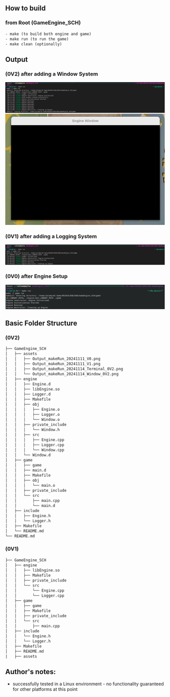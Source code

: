 
## How to build
### from Root (GameEngine_SCH)
    - make (to build both engine and game)
    - make run (to run the game)
    - make clean (optionally)

## Output 
### (0V2) after adding a Window System

![Terminal](./assets/Output_makeRun_20241114_Terminal_0V2.png)
![Terminal](./assets/Output_makeRun_20241114_Window_0V2.png)

### (0V1) after adding a Logging System

![Terminal](./assets/Output_makeRun_20241111_V1.png)


### (0V0) after Engine Setup

![Terminal](./assets/Output_makeRun_20241111_V0.png)



## Basic Folder Structure
### (0V2)
```plaintext
├── GameEngine_SCH
│   ├── assets
│   │   ├── Output_makeRun_20241111_V0.png
│   │   ├── Output_makeRun_20241111_V1.png
│   │   ├── Output_makeRun_20241114_Terminal_0V2.png
│   │   └── Output_makeRun_20241114_Window_0V2.png
│   ├── engine
│   │   ├── Engine.d
│   │   ├── libEngine.so
│   │   ├── Logger.d
│   │   ├── Makefile
│   │   ├── obj
│   │   │   ├── Engine.o
│   │   │   ├── Logger.o
│   │   │   └── Window.o
│   │   ├── private_include
│   │   │   └── Window.h
│   │   ├── src
│   │   │   ├── Engine.cpp
│   │   │   ├── Logger.cpp
│   │   │   └── Window.cpp
│   │   └── Window.d
│   ├── game
│   │   ├── game
│   │   ├── main.d
│   │   ├── Makefile
│   │   ├── obj
│   │   │   └── main.o
│   │   ├── private_include
│   │   └── src
│   │       ├── main.cpp
│   │       └── main.d
│   ├── include
│   │   ├── Engine.h
│   │   └── Logger.h
│   ├── Makefile
│   └── README.md
└── README.md

```

### (0V1)
```plaintext
├── GameEngine_SCH
│   ├── engine
│   │   ├── libEngine.so
│   │   ├── Makefile
│   │   ├── private_include
│   │   └── src
│   │       └── Engine.cpp
│   │       └── Logger.cpp
│   ├── game
│   │   ├── game
│   │   ├── Makefile
│   │   ├── private_include
│   │   └── src
│   │       ├── main.cpp
│   ├── include
│   │   └── Engine.h
│   │   └── Logger.h
│   ├── Makefile
│   ├── README.md
|   ├── assets
```
## Author's notes:
- successfully tested in a Linux environment - no functionality guaranteed for other platforms at this point






